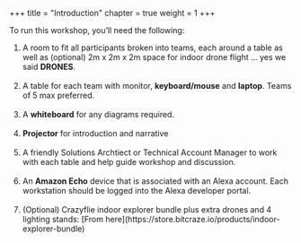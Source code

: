 +++
title = "Introduction"
chapter = true
weight = 1
+++

To run this workshop, you’ll need the following:

<div align="left">

<ol>
<li>
A room to fit all participants broken into teams, each around a table as well as (optional) 2m x 2m x 2m space for indoor drone flight ... yes we said <b>DRONES</b>.
</li>
<br>
<li>
A table for each team with monitor, <b>keyboard/mouse</b> and <b>laptop</b>. Teams of 5 max preferred.
</li>
<br>
<li>
A <b>whiteboard</b> for any diagrams required.
</li>
<br>
<li>
<b>Projector</b> for introduction and narrative
</li>
<br>
<li>
A friendly Solutions Archtiect or Technical Account Manager to work with each table and help guide workshop and discussion.
</li>
<br>
<li>
An <b>Amazon Echo</b> device that is associated with an Alexa account. Each workstation should be logged into the Alexa developer portal.
</li>
<br>
<li>
(Optional) Crazyflie indoor explorer bundle plus extra drones and 4 lighting stands: [From here](https://store.bitcraze.io/products/indoor-explorer-bundle)
</li>
</ol>
</div>

